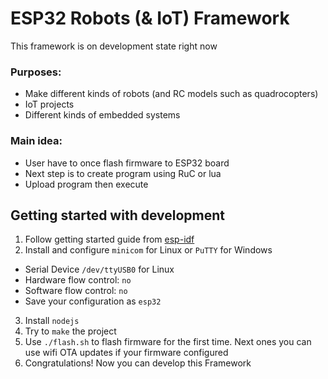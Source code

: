# ESP32 Robots (& IoT) Framework

This framework is on development state right now

### Purposes:
* Make different kinds of robots (and RC models such as quadrocopters)
* IoT projects
* Different kinds of embedded systems

### Main idea:
* User have to once flash firmware to ESP32 board
* Next step is to create program using RuC or lua
* Upload program then execute

## Getting started with development
1. Follow getting started guide from [esp-idf](http://esp-idf.readthedocs.io/en/latest/get-started/index.html)
2. Install and configure `minicom` for Linux or `PuTTY` for Windows
* Serial Device `/dev/ttyUSB0` for Linux
* Hardware flow control: `no`
* Software flow control: `no`
* Save your configuration as `esp32`
3. Install `nodejs`
4. Try to `make` the project
5. Use `./flash.sh` to flash firmware for the first time. Next ones you can use wifi OTA updates if your firmware configured
6. Congratulations! Now you can develop this Framework
